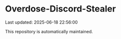 # Overdose-Discord-Stealer

Last updated: 2025-06-18 22:56:00

This repository is automatically maintained.
